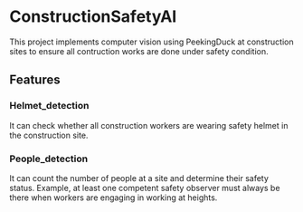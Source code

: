 # ConstructionSafetyAI
This project implements computer vision using PeekingDuck at construction sites to ensure all contruction works are done under safety condition.
## Features
### Helmet_detection
It can check whether all construction workers are wearing safety helmet in the construction site. 
### People_detection
It can count the number of people at a site and determine their safety status. Example, at least one competent safety observer must always be there when workers are engaging in working at heights.
